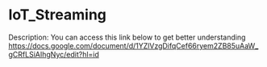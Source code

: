 # IoT_Streaming

Description:
You can access this link below to get better understanding
https://docs.google.com/document/d/1YZlVzgDifqCef66ryem2ZB85uAaW_gCRfLSiAIhgNyc/edit?hl=id
